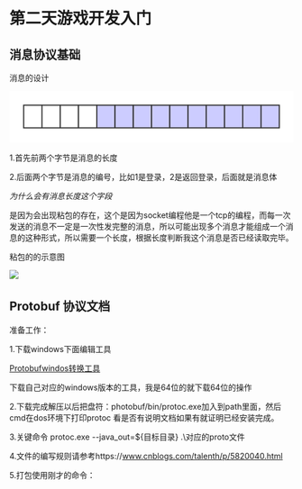 # 第二天游戏开发入门

## 消息协议基础

消息的设计

![](https://github.com/sanzhixiong19860117/studyNetty/blob/master/day02/image/msg.png)

1.首先前两个字节是消息的长度

2.后面两个字节是消息的编号，比如1是登录，2是返回登录，后面就是消息体



*为什么会有消息长度这个字段*

是因为会出现粘包的存在，这个是因为socket编程他是一个tcp的编程，而每一次发送的消息不一定是一次性发完整的消息，所以可能出现多个消息才能组成一个消息的这种形式，所以需要一个长度，根据长度判断我这个消息是否已经读取完毕。

粘包的的示意图

![](https://github.com/sanzhixiong19860117/studyNetty/blob/master/day02/image/msg.png/msg1.png)



## Protobuf 协议文档

准备工作：

1.下载windows下面编辑工具

[Protobufwindos转换工具](https://github.com/protocolbuffers/protobuf/releases)

下载自己对应的windows版本的工具，我是64位的就下载64位的操作

2.下载完成解压以后把盘符：photobuf/bin/protoc.exe加入到path里面，然后cmd在dos环境下打印protoc 看是否有说明文档如果有就证明已经安装完成。

3.关键命令 protoc.exe --java_out=${目标目录} .\对应的proto文件

4.文件的编写规则请参考https://www.cnblogs.com/talenth/p/5820040.html

5.打包使用刚才的命令：

